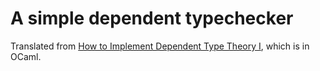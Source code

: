 # A simple dependent typechecker

Translated from [How to Implement Dependent Type Theory I](http://math.andrej.com/2012/11/08/how-to-implement-dependent-type-theory-i/), which is in OCaml.
